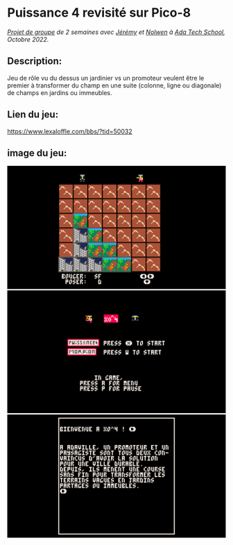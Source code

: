 # Puissance 4 revisité sur Pico-8

*[Projet de groupe](https://github.com/adatechschool/projet-collectif---pico-8-puissance4) de 2 semaines avec [Jérémy](https://github.com/jeremyzynger) et [Nolwen](https://github.com/NolwenMaj) à [Ada Tech School](https://github.com/adatechschool), Octobre 2022.*

## Description:

Jeu de rôle vu du dessus
un jardinier vs un promoteur veulent être le premier à transformer du champ en une suite (colonne, ligne ou diagonale) de champs en jardins ou immeubles.

## Lien du jeu:

https://www.lexaloffle.com/bbs/?tid=50032

## image du jeu:

![screenshot1](https://raw.githubusercontent.com/jeremyzynger/pico8/main/Screenshot%20from%202022-11-03%2015-05-58.png "jeu1")
![screenshot2](https://raw.githubusercontent.com/jeremyzynger/pico8/main/Screenshot%20from%202022-11-03%2015-02-52.png "jeu2")
![screenshot3](https://raw.githubusercontent.com/jeremyzynger/pico8/main/Screenshot%20from%202022-11-03%2015-04-58.png "jeu3")



